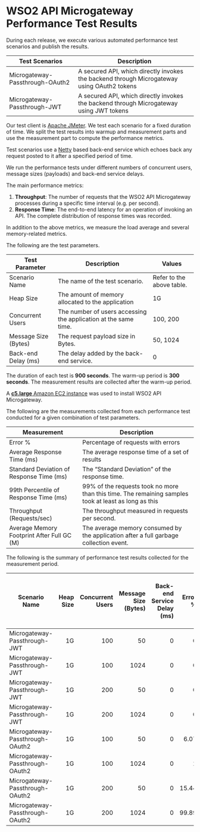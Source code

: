 # WSO2 API Microgateway Performance Test Results

During each release, we execute various automated performance test scenarios and publish the results.

| Test Scenarios | Description |
| --- | --- |
| Microgateway-Passthrough-OAuth2 | A secured API, which directly invokes the backend through Microgateway using OAuth2 tokens |
| Microgateway-Passthrough-JWT | A secured API, which directly invokes the backend through Microgateway using JWT tokens |

Our test client is [Apache JMeter](https://jmeter.apache.org/index.html). We test each scenario for a fixed duration of
time. We split the test results into warmup and measurement parts and use the measurement part to compute the
performance metrics.

Test scenarios use a [Netty](https://netty.io/) based back-end service which echoes back any request
posted to it after a specified period of time.

We run the performance tests under different numbers of concurrent users, message sizes (payloads) and back-end service
delays.

The main performance metrics:

1. **Throughput**: The number of requests that the WSO2 API Microgateway processes during a specific time interval (e.g. per second).
2. **Response Time**: The end-to-end latency for an operation of invoking an API. The complete distribution of response times was recorded.

In addition to the above metrics, we measure the load average and several memory-related metrics.

The following are the test parameters.

| Test Parameter | Description | Values |
| --- | --- | --- |
| Scenario Name | The name of the test scenario. | Refer to the above table. |
| Heap Size | The amount of memory allocated to the application | 1G |
| Concurrent Users | The number of users accessing the application at the same time. | 100, 200 |
| Message Size (Bytes) | The request payload size in Bytes. | 50, 1024 |
| Back-end Delay (ms) | The delay added by the back-end service. | 0 |

The duration of each test is **900 seconds**. The warm-up period is **300 seconds**.
The measurement results are collected after the warm-up period.

A [**c5.large** Amazon EC2 instance](https://aws.amazon.com/ec2/instance-types/) was used to install WSO2 API Microgateway.

The following are the measurements collected from each performance test conducted for a given combination of
test parameters.

| Measurement | Description |
| --- | --- |
| Error % | Percentage of requests with errors |
| Average Response Time (ms) | The average response time of a set of results |
| Standard Deviation of Response Time (ms) | The “Standard Deviation” of the response time. |
| 99th Percentile of Response Time (ms) | 99% of the requests took no more than this time. The remaining samples took at least as long as this |
| Throughput (Requests/sec) | The throughput measured in requests per second. |
| Average Memory Footprint After Full GC (M) | The average memory consumed by the application after a full garbage collection event. |

The following is the summary of performance test results collected for the measurement period.

|  Scenario Name | Heap Size | Concurrent Users | Message Size (Bytes) | Back-end Service Delay (ms) | Error % | Throughput (Requests/sec) | Average Response Time (ms) | Standard Deviation of Response Time (ms) | 99th Percentile of Response Time (ms) | WSO2 API Microgateway GC Throughput (%) | Average WSO2 API Microgateway Memory Footprint After Full GC (M) |
|---|---:|---:|---:|---:|---:|---:|---:|---:|---:|---:|---:|
|  Microgateway-Passthrough-JWT | 1G | 100 | 50 | 0 | 0 | 1414.34 | 70.66 | 41.57 | 214 | 96.75 | 62.62 |
|  Microgateway-Passthrough-JWT | 1G | 100 | 1024 | 0 | 0 | 1426.84 | 70.03 | 39.33 | 206 | 96.69 | 60.649 |
|  Microgateway-Passthrough-JWT | 1G | 200 | 50 | 0 | 0 | 1435.99 | 139.23 | 64.31 | 345 | 95.52 | 67.067 |
|  Microgateway-Passthrough-JWT | 1G | 200 | 1024 | 0 | 0 | 1396.27 | 143.19 | 61.24 | 337 | 95.76 | 63.964 |
|  Microgateway-Passthrough-OAuth2 | 1G | 100 | 50 | 0 | 6.07 | 23.04 | 4338.41 | 15056.55 | 60927 | 98.44 | 25.967 |
|  Microgateway-Passthrough-OAuth2 | 1G | 100 | 1024 | 0 | 1 | 112.96 | 885.03 | 6205.03 | 60159 | 98.71 | 16.261 |
|  Microgateway-Passthrough-OAuth2 | 1G | 200 | 50 | 0 | 15.44 | 31.25 | 6314.25 | 17021.03 | 64767 | 99.22 | 16.445 |
|  Microgateway-Passthrough-OAuth2 | 1G | 200 | 1024 | 0 | 99.89 | 4.12 | 44893.63 | 26219.53 | 70143 | 99.77 | 16.457 |
